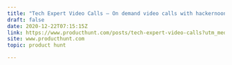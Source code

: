 ```yaml
---
title: "Tech Expert Video Calls — On demand video calls with hackernoon writers"
draft: false
date: 2020-12-22T07:15:15Z
link: https://www.producthunt.com/posts/tech-expert-video-calls?utm_medium=RSS&utm_source=hune
site: www.producthunt.com
topic: product hunt  

---
```

